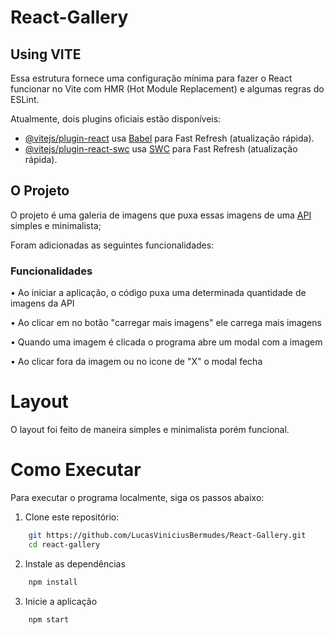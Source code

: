 # React-Gallery

## Using VITE

Essa estrutura fornece uma configuração mínima para fazer o React funcionar no Vite com HMR (Hot Module Replacement) e algumas regras do ESLint.

Atualmente, dois plugins oficiais estão disponíveis:

- [@vitejs/plugin-react](https://github.com/vitejs/vite-plugin-react/blob/main/packages/plugin-react/README.md) usa [Babel](https://babeljs.io/) para Fast Refresh (atualização rápida).
- [@vitejs/plugin-react-swc](https://github.com/vitejs/vite-plugin-react-swc) usa [SWC](https://swc.rs/) para Fast Refresh (atualização rápida).

## O Projeto

O projeto é uma galeria de imagens que puxa essas imagens de uma [API](https://nekosia.cat/?ref=public_apis&utm_medium=website) simples e minimalista;

Foram adicionadas as seguintes funcionalidades:

### Funcionalidades

• Ao iniciar a aplicação, o código puxa uma determinada quantidade de imagens da API

• Ao clicar em no botão "carregar mais imagens" ele carrega mais imagens

• Quando uma imagem é clicada o programa abre um modal com a imagem

• Ao clicar fora da imagem ou no icone de "X" o modal fecha

# Layout

O layout foi feito de maneira simples e minimalista porém funcional.

# Como Executar

Para executar o programa localmente, siga os passos abaixo:

1. Clone este repositório:

```bash
    git https://github.com/LucasViniciusBermudes/React-Gallery.git
    cd react-gallery
```

2. Instale as dependências

```bash
    npm install
```

3. Inicie a aplicação

```bash
    npm start
```
